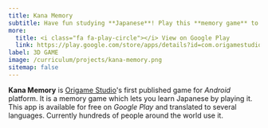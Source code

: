 ```yaml
---
title: Kana Memory
subtitle: Have fun studying **Japanese**! Play this **memory game** to learn Hiragana & Katakana.
more:
  title: <i class="fa fa-play-circle"></i> View on Google Play
  link: https://play.google.com/store/apps/details?id=com.origamestudio.kanamemory
label: 3D GAME
image: /curriculum/projects/kana-memory.png
sitemap: false
---
```


**Kana Memory** is [Origame Studio](http://origamestudio.tumblr.com/)'s first published game for *Android* platform.
It is a memory game which lets you learn Japanese by playing it.
This app is available for free on *Google Play* and translated to several languages.
Currently hundreds of people around the world use it.
